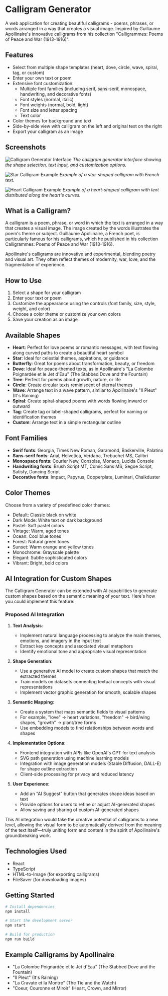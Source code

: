 # Calligram Generator

A web application for creating beautiful calligrams - poems, phrases, or words arranged in a way that creates a visual image. Inspired by Guillaume Apollinaire's innovative calligrams from his collection "Calligrammes: Poems of Peace and War (1913-1916)".

## Features

- Select from multiple shape templates (heart, dove, circle, wave, spiral, tag, or custom)
- Enter your own text or poem
- Extensive font customization:
  - Multiple font families (including serif, sans-serif, monospace, handwriting, and decorative fonts)
  - Font styles (normal, italic)
  - Font weights (normal, bold, light)
  - Font size and letter spacing
  - Text color
- Color themes for background and text
- Side-by-side view with calligram on the left and original text on the right
- Export your calligram as an image

## Screenshots

![Calligram Generator Interface](./Screenshot%202025-03-22%20at%2019.27.13.png)
*The calligram generator interface showing the shape selection, text input, and customization options.*

![Star Calligram Example](./Screenshot%202025-03-22%20at%2019.27.23.png)
*Example of a star-shaped calligram with French text.*

![Heart Calligram Example](./calligram-heart%20\(2\).png)
*Example of a heart-shaped calligram with text distributed along the heart's curves.*

## What is a Calligram?

A calligram is a poem, phrase, or word in which the text is arranged in a way that creates a visual image. The image created by the words illustrates the poem's theme or subject. Guillaume Apollinaire, a French poet, is particularly famous for his calligrams, which he published in his collection Calligrammes: Poems of Peace and War (1913-1916).

Apollinaire's calligrams are innovative and experimental, blending poetry and visual art. They often reflect themes of modernity, war, love, and the fragmentation of experience.

## How to Use

1. Select a shape for your calligram
2. Enter your text or poem
3. Customize the appearance using the controls (font family, size, style, weight, and color)
4. Choose a color theme or customize your own colors
5. Save your creation as an image

## Available Shapes

- **Heart**: Perfect for love poems or romantic messages, with text flowing along curved paths to create a beautiful heart symbol
- **Star**: Ideal for celestial themes, aspirations, or guidance
- **Butterfly**: Great for poems about transformation, beauty, or freedom
- **Dove**: Ideal for peace-themed texts, as in Apollinaire's "La Colombe Poignardée et le Jet d'Eau" (The Stabbed Dove and the Fountain)
- **Tree**: Perfect for poems about growth, nature, or life
- **Circle**: Create circular texts reminiscent of eternal themes
- **Wave**: Arrange text in a wave pattern, similar to Apollinaire's "Il Pleut" (It's Raining)
- **Spiral**: Create spiral-shaped poems with words flowing inward or outward
- **Tag**: Create tag or label-shaped calligrams, perfect for naming or identification themes
- **Custom**: Arrange text in a simple rectangular outline

## Font Families

- **Serif fonts**: Georgia, Times New Roman, Garamond, Baskerville, Palatino
- **Sans-serif fonts**: Arial, Helvetica, Verdana, Trebuchet MS, Calibri
- **Monospace fonts**: Courier New, Consolas, Monaco, Lucida Console
- **Handwriting fonts**: Brush Script MT, Comic Sans MS, Segoe Script, Satisfy, Dancing Script
- **Decorative fonts**: Impact, Papyrus, Copperplate, Luminari, Chalkduster

## Color Themes

Choose from a variety of predefined color themes:
- Default: Classic black on white
- Dark Mode: White text on dark background
- Pastel: Soft pastel colors
- Vintage: Warm, aged tones
- Ocean: Cool blue tones
- Forest: Natural green tones
- Sunset: Warm orange and yellow tones
- Monochrome: Grayscale palette
- Elegant: Subtle sophisticated colors
- Vibrant: Bright, bold colors

## AI Integration for Custom Shapes

The Calligram Generator can be extended with AI capabilities to generate custom shapes based on the semantic meaning of your text. Here's how you could implement this feature:

### Proposed AI Integration

1. **Text Analysis**:
   - Implement natural language processing to analyze the main themes, emotions, and imagery in the input text
   - Extract key concepts and associated visual metaphors
   - Identify emotional tone and appropriate visual representation

2. **Shape Generation**:
   - Use a generative AI model to create custom shapes that match the extracted themes
   - Train models on datasets connecting textual concepts with visual representations
   - Implement vector graphic generation for smooth, scalable shapes

3. **Semantic Mapping**:
   - Create a system that maps semantic fields to visual patterns
   - For example, "love" → heart variations, "freedom" → bird/wing shapes, "growth" → plant/tree forms
   - Use embedding models to find relationships between words and shapes

4. **Implementation Options**:
   - Frontend integration with APIs like OpenAI's GPT for text analysis
   - SVG path generation using machine learning models
   - Integration with image generation models (Stable Diffusion, DALL-E) for shape outline extraction
   - Client-side processing for privacy and reduced latency

5. **User Experience**:
   - Add an "AI Suggest" button that generates shape ideas based on text
   - Provide options for users to refine or adjust AI-generated shapes
   - Allow saving and sharing of custom AI-generated shapes

This AI integration would take the creative potential of calligrams to a new level, allowing the visual form to be automatically derived from the meaning of the text itself—truly uniting form and content in the spirit of Apollinaire's groundbreaking work.

## Technologies Used

- React
- TypeScript
- HTML-to-Image (for exporting calligrams)
- FileSaver (for downloading images)

## Getting Started

```bash
# Install dependencies
npm install

# Start the development server
npm start

# Build for production
npm run build
```

## Example Calligrams by Apollinaire

- "La Colombe Poignardée et le Jet d'Eau" (The Stabbed Dove and the Fountain)
- "Il Pleut" (It's Raining)
- "La Cravate et la Montre" (The Tie and the Watch)
- "Coeur, Couronne et Miroir" (Heart, Crown, and Mirror)
